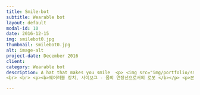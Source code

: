 ```yaml
---
title: Smile-bot
subtitle: Wearable bot
layout: default
modal-id: 10
date: 2016-12-15
img: smilebot0.jpg
thumbnail: smilebot0.jpg
alt: image-alt
project-date: December 2016
client:
category: Wearable bot
description: A hat that makes you smile  <p> <img src="img/portfolio/smilebot3.jpg" class="img-responsive img-centered" alt=""> </p> <p> <img src="img/portfolio/smilebot11.jpg" class="img-responsive img-centered" alt=""> </p> <p><b>Wearable device, Cyborg – Robot as Body Parts </b></p> <p>The name of this piece is called, “Laughter Robot”.‘Laughter Robot’ does not match the requirements of any other robots. Robots should have minimal subjectivity to move under its own judgment, but this is not the case. Every movements should be externally operated on this device. Neverthless, I’m calling it a robot, not a machine. This is because it is a device that helps movements of other cyborgs, and an extension of body parts that reflects reality. </p> <p>In modern society, anyone can become a cyborg. If you have a functioning machine attached to your body, you can say that your a cyborg. Based on this concept of cyborg, this device is a robot that makes people laugh when attached to the body. This object/robot that makes people smile was created to reflect the extreme reality, where we are often forced to laugh by environmental requirements. </p>
<br> <br> <p><b>웨어러블 장치, 사이보그 - 몸의 연장선으로서의 로봇 </b></p> <p>본 작품의 이름은  “웃게만드는 로봇" 이다. ‘웃게 만드는 로봇’은 결코 로봇의 요건에 부합되지 못한다. 로봇은 스스로의 판단하에 움직이는 최소한의 주체성을 지녀야 하지만 이 장치는 결코 그렇지 않기 때문이다. 장치의 모든 움직임은 외부적으로 조작해야 한다. 하지만 본인은 기계라고 하지 않고 로봇이라고 명명했다. 그것은 몸의 연장선으로써, 사이보그의 움직임을 도와주는 동반자이자 현실을 반영하는 장치이기 때문이다.</p> <p>현대 사회에서는 누구든지 사이보그가 될 수 있다. 만약 자신의 몸에 기계를 부착해 기계의 기능을 활용한다면 그는 사이보그라고 말할 수 있다. 사이보그적인 개념을 가지고 와서 이 장치는 몸에 부착해 인간을 웃게 만드는 로봇이다. 외부의 환경에 의해서 강압 아닌 강압적으로 웃어야 하는 현실을 적극적으로 반영하기 위해 태어난, 인간을 미소짓게 만드는 물체이자 로봇이다.</p>

---
```

